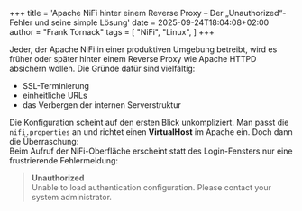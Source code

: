 +++
title = 'Apache NiFi hinter einem Reverse Proxy – Der „Unauthorized“-Fehler und seine simple Lösung'
date = 2025-09-24T18:04:08+02:00
author = "Frank Tornack"
tags = [
    "NiFi",
    "Linux",
]
+++

Jeder, der Apache NiFi in einer produktiven Umgebung betreibt, wird es früher oder später hinter einem Reverse Proxy wie Apache HTTPD absichern wollen. Die Gründe dafür sind vielfältig:
 - SSL-Terminierung
 - einheitliche URLs
 - das Verbergen der internen Serverstruktur

Die Konfiguration scheint auf den ersten Blick unkompliziert. Man passt die `nifi.properties` an und richtet einen **VirtualHost** im Apache ein. Doch dann die Überraschung:  
Beim Aufruf der NiFi-Oberfläche erscheint statt des Login-Fensters nur eine frustrierende Fehlermeldung:

> **Unauthorized**  
Unable to load authentication configuration. Please contact your system administrator.
